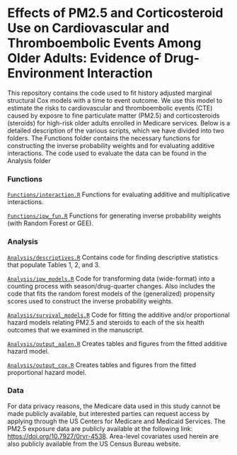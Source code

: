 # Effects of PM2.5 and Corticosteroid Use on Cardiovascular and Thromboembolic Events Among Older Adults: Evidence of Drug-Environment Interaction

This repository contains the code used to fit history adjusted marginal structural Cox models with a time to event outcome. We use this model to estimate the risks to cardiovascular and thromboembolic events (CTE) caused by exposre to fine particulate matter (PM2.5) and corticosteroids (steroids) for high-risk older adults enrolled in Medicare services. Below is a detailed description of the various scripts, which we have divided into two folders. The Functions folder contains the necessary functions for constructing the inverse probability weights and for evaluating additive interactions. The code used to evaluate the data can be found in the Analysis folder

### Functions
[`Functions/interaction.R`](https://github.com/kevjosey/pm-steroid/blob/main/Functions/interaction.R) Functions for evaluating additive and multiplicative interactions. 

[`Functions/ipw_fun.R`](https://github.com/kevjosey/pm-steroid/blob/main/Functions/ipw_fun.R) Functions for generating inverse probability weights (with Random Forest or GEE). 

### Analysis
[`Analysis/descriptives.R`](https://github.com/kevjosey/pm-steroid/blob/main/Analysis/descriptives.R) Contains code for finding descriptive statistics that populate Tables 1, 2, and 3. 

[`Analysis/ipw_models.R`](https://github.com/kevjosey/pm-steroid/blob/main/Analysis/ipw_models.R) Code for transforming data (wide-format) into a counting process with season/drug-quarter changes. Also includes the code that fits the random forest models of the (generalized) propensity scores used to construct the inverse probability weights.

[`Analysis/survival_models.R`](https://github.com/kevjosey/pm-steroid/blob/main/Analysis/survival_models.R) Code for fitting the additive and/or proportional hazard models relating PM2.5 and steroids to each of the six health outcomes that we examined in the manuscript.

[`Analysis/output_aalen.R`](https://github.com/kevjosey/pm-steroid/blob/main/Analysis/output_aalen.R) Creates tables and figures from the fitted additive hazard model.

[`Analysis/output_cox.R`](https://github.com/kevjosey/pm-steroid/blob/main/Analysis/survival_models.R) Creates tables and figures from the fitted proportional hazard model.

### Data
For data privacy reasons, the Medicare data used in this study cannot be made publicly available, but interested parties can request access by applying through the US Centers for Medicare and Medicaid Services. The PM2.5 exposure data are publicly available at the following link: https://doi.org/10.7927/0rvr-4538. Area-level covariates used herein are also publicly available from the US Census Bureau website.
